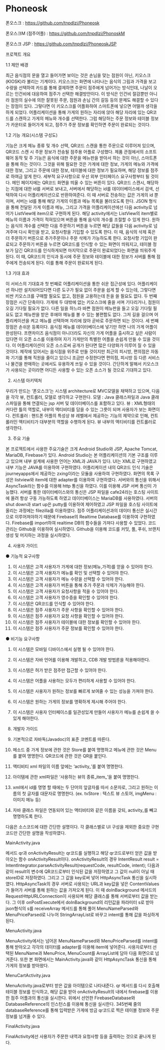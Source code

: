# Phoneosk

폰오스크 : https://github.com/tnpdlzi/Phoneosk

폰오스크M (점주어플) : https://github.com/tnpdlzi/PhonoskM

폰오스크 JSP : https://github.com/tnpdlzi/PhoneoskJSP

프로젝트 개요

1.1 제안 배경


 최근 음식점의 문을 열고 들어가면 보이는 것은 손님을 맞는 점원이 아닌, 키오스크(KIOSK)라 불리는 기계이다. 키오스크는 화면에 나타나는 음식의 그림과 가격을 보고 수량을 선택하여 카드를 통해 결제하면 주문이 점주에게 넘어가는 방식인데, 나날이 오르는 인건비에 대응하여 점주가 선택한 해결방안이다. 이 방식은 인건비 절감뿐만 아니라 점원의 실수에 의한 잘못된 주문, 점원과 손님 간의 갈등 등의 문제도 해결할 수 있다는 장점이 있다. 그렇다면 이 키오스크를 어플화하여 스마트폰에 넣으면 어떨까 생각을 하게 되었다. 어플리케이션을 통해 가게의 원하는 자리에 앉아 해당 자리에 있는 QR코드를 스캔하고 가게의 메뉴와 개수를 선택한다. 그럼 해당하는 주문 정보와 테이블 정보가 카운터로 들어가게 되고, 점주가 주문 정보를 확인하면 주문이 완료되는 것이다.
 
 
1.2 기능 개요(시스템 구성도)

  
  기능은 크게 메뉴 종류 및 개수 선택, QR코드 스캔을 통한 주문으로 이루어져 있으며, QR코드 스캔 시 주문 정보가 전송될 점주용 어플로 구성했다. 
  제품 관점에서의 소프트웨어 동작 및 주 기능은 음식에 대한 주문을 메뉴판을 받아서 하는 것이 아닌, 스마트폰을 통해 하는 것이다. 그것을 위해 필요한 것은 가게에 대한 정보, 가게의 메뉴와 가격에 대한 정보, 그리고 주문에 대한 정보, 테이블에 대한 정보가 필요하며, 해당 정보를 점주로 하여금 알게 한다.
  세부적 요구사항으로 우선 외부 인터페이스 요구사항부터 될 것이다. 메인 페이지에는 QR코드 화면을 띄울 수 있는 버튼이 있다. QR코드 스캔시, 해당하는 지점에 대한 id를 서버로 보내고, 서버에서 해당하는 id를 데이터베이스에서 검색, 선택하여 다시 어플리케이션으로 반환하여준다.
  이 때 서버로 전송하는 값은 가게의 id 뿐이며, 서버는 id를 통해 해당 가게의 이름과 메뉴 목록을 불러오도록 한다. JSON 형식을 통해 전달된 가게 이름과 메뉴, 그리고 가격을 어플리케이션에선 다음 activity로 넘어가 ListView에 item으로 구현하게 된다.
  해당 activity에서는 ListView의 item별로 메뉴의 이름과 가격이 적혀있으며 버튼을 통해 음식의 개수를 조절할 수 있게 한다. 원하는 음식의 개수를 선택한 다음 주문하기 버튼을 누르면 해당 값들을 다음 activity로 넘겨주며 다시 확인을 받고, 요청사항을 기입할 수 있도록 한다. 이 때, 음식의 삭제 혹은 더 주문하기 버튼으로 추가주문이나 주문 삭제가 가능하도록 한다.
  요청사항 기입이 완료되고 주문하기 버튼을 누르면 QR코드를 인식할 수 있는 화면이 띄워지고, 테이블 정보가 담긴 QR코드를 인식하게되면 마지막으로 주문이 완료되었다는 화면을 띄워주게 된다. 이 때, QR코드의 인식과 동시에 주문 정보와 테이블에 대한 정보가 서버를 통해 점주에게 전송되게 된다. 이를 통해 주문이 완료되게 된다.


1.3 기대 효과

  이 서비스의 기대효과 첫 번째로 어플리케이션을 통한 쉬운 접근성에 있다. 어플리케이션 하나만 설치되어있다면 다른 도구가 필요 없이 주문을 쉽게 할 수 있는데, 그렇다면 비싼 키오스크를 구매할 필요도 없고, 점원을 고용하는데 돈을 쓸 필요도 없다.
두 번째 장점은 시간 단축이다. 가게에 두 대밖에 없는 키오스크에 줄을 서며 기다리거나, 점원이 오길 기다릴 필요가 없다. 다른 일을 하느라 바쁜 점원이 메뉴판을 들고 오길 기다릴 필요도 없고 메뉴판을 받은 후에야 메뉴를 볼 수 있는 불편함도 없다. 그저 길을 걸으며 어플리케이션을 켜고 메뉴를 선택하며 자리에 앉아 곧바로 주문하면 되는 것이다.
세 번째 장점은 손쉬운 등록이다. 음식점 메뉴를 데이터베이스에 넣기만 하면 나의 가게 어플이 완성된다. 프랜차이즈 음식점이 아니더라도 자신의 가게 어플을 출시하고 싶은 사람이 있다면 이 오픈 소스를 이용하여 자기 가게만의 특별한 어플을 손쉽게 만들 수 있을 것이다.
  이 어플리케이션이 오픈 소스로써 공개가 된다면 많은 다양화가 이루어 질 수 있을 것이다. 제작에 있어서는 음식점을 위주로 만들 것이지만 최근의 피시방, 편의점은 자동화 기기를 통해 직원을 줄이고 있으니 조금만 수정한다면 편의점, 피시방 등 다른 서비스나 물건을 판매하는 곳에서도 유용하게 쓰일 수 있을 것이다. 간단하게 말해서 키오스크가 사용되는 곳이라면 어디든 사용할 수 있는 오픈 소스가 될 것으로 기대하고 있다. 


2. 시스템 아키텍처

우리가 만드는 ‘폰오스크’는 시스템 architecture로 MVC모델을 채택하고 있으며, 다음을 각각 뷰, 컨트롤러, 모델로 생각하고 구현한다.
모델 : Java 클래스파일과 Java 클래스파일을 통해 연결되는 jsp 서버 및 데이터베이스를 포함하고 있다.
뷰 : XML형태의 커다란 틀의 역할로, 내부의 액티비티를 담을 수 있는 그릇이 되며 사용자가 보는 화면이다.
컨트롤러 : 핸드폰 어플의 특성상 뷰 레벨에서 제공하는 기능의 제약으로 인해, 컨트롤러인 액티비티가 대부분의 역할을 수행하게 된다. 뷰 내부의 액티비티를 컨트롤러로 생각한다.


3. 주요 기술

 본 프로젝트에서 사용한 주요기술은 크게 Android Studio와 JSP, Apache Tomcat, MariaDB, Firebase가 있다.
 Android Studio는 본 어플리케이션의 기본 구조를 이루고 있으며 내부 설계에 사용한 언어는 XML과 JAVA가 있다. UI는 XML로 구현하였고 내부 기능은 JAVA를 이용하여 구현하였다. 
 어플리케이션 내의 QR코드 인식 기술은 journeyapps에서 제공하는 zxing이라는 모듈을 사용하여 구현하였다.
 화면의 목록 구성은 listview와 item에 대한 adapter를 이용하여 구현하였다.
 서버와의 통신을 위해서 AsyncTask라는 함수를 이용해 http 통신을 하였다. 이를 이용해 JSP 서버 통신이 가능했다.
서버를 통한 데이터베이스와의 통신은 JSP 파일을 cafe24라는 호스팅 사이트에 올려 항상 구동 가능하도록 하였고 데이터베이스는 MariaDB를 사용하였다.
 서버의 shut down과 start up은 putty를 이용하여 제어하였고 JSP 파일을 호스팅 사이트에 올리는 과정에는 filezilla를 이용하였다.
 점주 어플리케이션과의 데이터 통신은 실시간으로 이루어져야하기 때문에 Firebase의 Realtime Database를 이용하여 구현하였다.  Firebase를 import하여 realtime DB의 함수들을 가져다 사용할 수 있었다.
 코드 관리는 Github을 이용하여 실시하였다. Github을 이용해 코드를 커밋, 풀, 푸쉬, 브랜치 생성 및 머지하는 과정을 실시하였다.


4. 사용자 가이드


●   	기능적 요구사항
 
1. 	이 시스템은 고객 사용자가 가게에 대한 정보(메뉴,가격)를 얻을 수 있어야 한다.
2. 	이 시스템은 고객 사용자가 메뉴를 확인 및 선택할 수 있어야 한다.
3. 	이 시스템은 고객 사용자가 메뉴 수량을 선택할 수 있어야 한다.
4. 	이 시스템은 고객 사용자가 버튼을 통해 추가 주문과 삭제가 가능해야 한다.
5. 	이 시스템은 고객 사용자가 요청사항을 적을 수 있어야 한다.
6. 	이 시스템은 고객 사용자가 영수증을 확인할 수 있어야 한다.
7. 	이 시스템은 QR코드를 인식할 수 있어야 한다.
8. 	이 시스템은 점주 사용자가 주문 사항을 확인할 수 있어야 한다.
9.   이 시스템은 점주 사용자가 요청 사항을 확인할 수 있어야 한다.
10.  이 시스템은 점주 사용자가 테이블에 대한 정보를 확인할 수 있어야 한다.
11.  이 시스템은 점주 사용자가 주문 정보를 확인할 수 있어야 한다.
 
●   	비기능 요구사항
 
1. 	이 시스템은 모바일 디바이스에서 실행 될 수 있어야 한다.
2. 	이 시스템은 자바 언어를 이용해 개발하고, CDB 개발 방법론을 적용해야한다.
3. 	이 시스템은 허가 받은 점주만 접근할 수 있어야 한다.
4. 	이 시스템은 어플을 사용하는 모두가 편리하게 사용할 수 있어야 한다.
5. 	이 시스템은 사용자가 원하는 정보를 빠르게 보여줄 수 있는 성능을 가져야 한다.
6. 	이 시스템은 원하는 가게의 정보를 명확하게 제시해 주어야 한다.
7.  이 시스템은 사용자 인터페이스를 일관성있게 만들어 사용자가 메뉴를 손쉽게 쓸 수 있게 해야한다.


5. 개발자 가이드


1. 기본적으로 자바독(Javadoc)의 표준 코멘트를 따른다.
2. 메소드 중 가게 정보에 관한 것은 Store를 붙여 명명하고 메뉴에 관한 것은 Menu를 붙여 명명한다. QR코드에 관한 것은 QR을 붙인다.
3. 액티비티 xml 파일의 이름 앞에는 ‘activity_’를 붙여 명명한다.
4. 아이템에 관한 xml파일은 ‘사용하는 뷰의 종류_item_’을 붙여 명명한다.
5. xml에서 id를 명명 할 때에는 두 단어의 앞글자를 따서 소문자로, 그리고 원하는 이름의 첫 글자를 대문자로 명명한다. (ex. tvStore : 텍스트 뷰 스토어, imgMenu : 이미지 메뉴 등)
6. 자바 클래스 파일은 연동되어 있는 액티비티와 같은 이름을 갖되, activity_를 빼고 명명하도록 한다.


다음은 소스코드에 대한 간단한 설명이다. 각 클래스별로 UI 구성을 제외한 중요한 구현 코드만 간단한 설명을 작성하였다.

MainActivity.java

메서드 qr과 onActivityResult는 qr코드를 실행하고 해당 qr코드로부터 얻은 값을 받아오는 함수 onActivityResult이다. 
onActivityResult의 경우 IntentResult result = IntentIntegrator.parseActivityResult(requestCode, resultCode, intent);
다음과 같이 result의 변수에 QR코드로부터 인식된 값을 저장하였고 그 값이 null이 아닐 때 storeID로 저장하였다. 그리고 그 값을 key로써 넣어 HttpAsyncTask 통신을 실시하였다.
HttpAsyncTask의 경우 서버로 사용되는 URL과 key값을 넣은 ContentValues가 들어가 서버를 통해 원하는 값을 가져오게 된다. 이 때 doInBackground 메서드의 RequestHttpURLConnection이 사용되며 해당 클래스를 통해 서버로부터 값을 받는다.
그 이후 onPostExecute에서 doInBackground의 리턴값을 파라미터 s로 받아 json형식의 s를 receiveArray 메서드를 통해 풀어 MenuNameParsed와 MenuPriceParsed로 나누어 StringArrayList로 바꾸고 intent를 통해 값을 파싱하게 된다.

MenuActivity.java

MenuActivity에서는 넘어온 MenuNameParsed와 MenuPriceParsed를 intent를 통해 받아오고 각각의 데이터를 adapter를 이용해 item에 넣어준다.
사용자로부터 선택된 MenuName과 MenuPrice, MenuCount를 ArrayList에 담아 다음 화면으로 넘겨준다. 
또한 본 화면에서는 MainActivity.java와 같이 HttpAsyncTask 통신을 통해 가게의 정보를 받아왔다.

MenuCartActivity.java

MenuActivity.java로부터 받은 값을 아이템으로 나타내준다. qr 메서드를 다시 호출해 테이블 정보를 인식하고, 해당 값을 받아 onActivityResult의 내에서 firebase를 이용한 점주 어플과의 통신을 실시한다. 위에서 선언한  FirebaseDatabase와 DatabaseReference의 인스턴스를 이용해 통신을 실시한다. 345번째 줄의 databaseReference를 통해  입력받은 가게에 방금 qr코드로 찍은 테이블 정보와 주문 정보를 넘겨줄 수 있다.

FinalActivity.java

FinalActivity에선 사용자가 주문한 내역과 요청사항 등을 출력하는 것으로 끝나게 된다.
